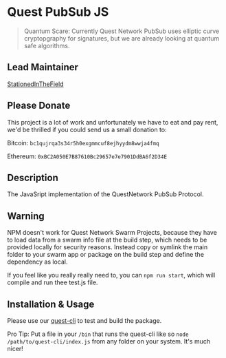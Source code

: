 # Quest PubSub JS
>Quantum Scare: Currently Quest Network PubSub uses elliptic curve cryptopgraphy for signatures, but we are already looking at quantum safe algorithms.

## Lead Maintainer

[StationedInTheField](https://github.com/StationedInTheField)

## Please Donate
This project is a lot of work and unfortunately we have to eat and pay rent, we'd be thrilled if you could send us a small donation to:

Bitcoin:
`bc1qujrqa3s34r5h0exgmmcuf8ejhyydm8wwja4fmq`

Ethereum:
`0xBC2A050E7B87610Bc29657e7e7901DdBA6f2D34E`

## Description

The JavaSript implementation of the QuestNetwork PubSub Protocol.

## Warning

NPM doesn't work for Quest Network Swarm Projects, because they have to load data from a swarm info file at the build step,
which needs to be provided locally for security reasons. Instead copy or symlink the main folder to your swarm app or package on
the build step and define the dependency as local.

If you feel like you really really need to, you can `npm run start`, which will compile and run thee test.js file.

## Installation & Usage

Please use our [quest-cli](https://github.com/QuestNetwork/quest-cli) to test and build the package.

Pro Tip: Put a file in your `/bin` that runs the quest-cli like so `node /path/to/quest-cli/index.js` from any folder on your system. It's much nicer!
